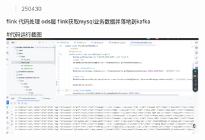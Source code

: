 > 250430

flink 代码处理 ods层 flink获取mysql业务数据并落地到kafka

#代码运行截图
![img.png](../imgs/FlinkMysqlToKafka.png)